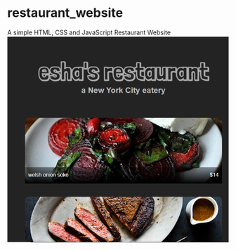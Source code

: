 # restaurant_website
A simple HTML, CSS and JavaScript Restaurant Website
![alt text](https://github.com/ajju79/restaurant_website/blob/main/restaurent.png?raw=true)
